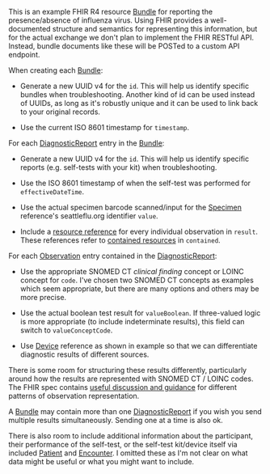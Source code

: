This is an example FHIR R4 resource [Bundle][] for reporting the presence/absence
of influenza virus.  Using FHIR provides a well-documented structure and
semantics for representing this information, but for the actual exchange we
don't plan to implement the FHIR RESTful API.  Instead, bundle documents like
these will be POSTed to a custom API endpoint.

When creating each [Bundle][]:

  * Generate a new UUID v4 for the `id`.  This will help us identify specific
    bundles when troubleshooting.  Another kind of id can be used instead of
    UUIDs, as long as it's robustly unique and it can be used to link back to
    your original records.

  * Use the current ISO 8601 timestamp for `timestamp`.

For each [DiagnosticReport][] entry in the [Bundle][]:

  * Generate a new UUID v4 for the `id`.  This will help us identify specific
    reports (e.g. self-tests with your kit) when troubleshooting.

  * Use the ISO 8601 timestamp of when the self-test was performed for
    `effectiveDateTime`.

  * Use the actual specimen barcode scanned/input for the [Specimen][] reference's
    seattleflu.org identifier `value`.

  * Include a [resource reference][] for every individual observation in
    `result`.  These references refer to [contained resources][] in
    `contained`.

For each [Observation][] entry contained in the [DiagnosticReport][]:

  * Use the appropriate SNOMED CT _clinical finding_ concept or LOINC concept
    for `code`.  I've chosen two SNOMED CT concepts as examples which seem
    appropriate, but there are many options and others may be more precise.

  * Use the actual boolean test result for `valueBoolean`.  If three-valued
    logic is more appropriate (to include indeterminate results), this field
    can switch to `valueConceptCode`.

  * Use [Device][] reference as shown in example so that we can
  differentiate diagnostic results of different sources.

There is some room for structuring these results differently, particularly
around how the results are represented with SNOMED CT / LOINC codes.  The FHIR
spec contains [useful discussion and
guidance](http://www.hl7.org/implement/standards/fhir/observation.html#code-interop)
for different patterns of observation representation.

A [Bundle][] may contain more than one [DiagnosticReport][] if you wish you send
multiple results simultaneously.  Sending one at a time is also ok.

There is also room to include additional information about the participant,
their performance of the self-test, or the self-test kit/device itself via
included [Patient][] and [Encounter][].  I omitted these
as I'm not clear on what data might be useful or what you might want to
include.


[Bundle]: http://www.hl7.org/implement/standards/fhir/bundle.html
[DiagnosticReport]: http://www.hl7.org/implement/standards/fhir/diagnosticreport.html
[Observation]: http://www.hl7.org/implement/standards/fhir/observation.html
[Specimen]: http://www.hl7.org/implement/standards/fhir/specimen.html
[Patient]: http://www.hl7.org/implement/standards/fhir/patient.html
[Encounter]: http://www.hl7.org/implement/standards/fhir/encounter.html
[Device]: http://www.hl7.org/implement/standards/fhir/device.html
[resource reference]: http://www.hl7.org/implement/standards/fhir/references.html
[contained resources]: http://www.hl7.org/implement/standards/fhir/references.html#contained
